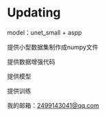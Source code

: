 # Updating

model：unet_small + aspp

提供小型数据集制作成numpy文件

提供数据增强代码

提供模型

提供训练

我的邮箱：2499143041@qq.com
